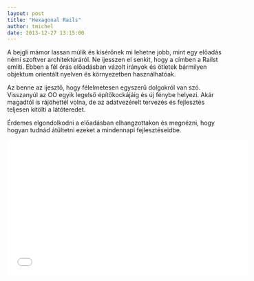 ```yaml
---
layout: post
title: "Hexagonal Rails"
author: tmichel
date: 2013-12-27 13:15:00
---
```


A bejgli mámor lassan múlik és kísérőnek mi lehetne jobb, mint egy előadás némi
szoftver architektúráról. Ne ijesszen el senkit, hogy a címben a Railst említi.
Ebben a fél órás előadásban vázolt irányok és ötletek bármilyen objektum
orientált nyelven és környezetben használhatóak.

Az benne az ijesztő, hogy félelmetesen egyszerű dolgokról van szó. Visszanyúl az
OO egyik legelső építőkockájáig és új fénybe helyezi. Akár magadtól is rájöhettél
volna, de az adatvezérelt tervezés és fejlesztés teljesen kitölti a látóteredet.

Érdemes elgondolkodni a előadásban elhangzottakon és megnézni, hogy hogyan
tudnád átültetni ezeket a mindennapi fejlesztéseidbe.

<iframe width="560" height="315" src="//www.youtube.com/embed/CGN4RFkhH2M" frameborder="0" allowfullscreen></iframe>